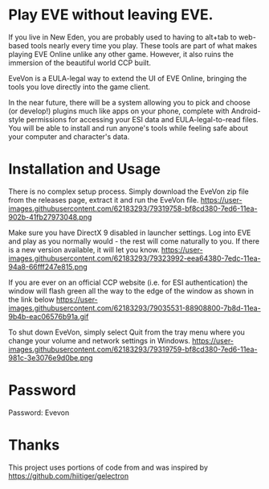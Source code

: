 # Play EVE without leaving EVE.

If you live in New Eden, you are probably used to having to alt+tab to web-based tools nearly every time you play. These tools are part of what makes playing EVE Online unlike any other game. However, it also ruins the immersion of the beautiful world CCP built.

EveVon is a EULA-legal way to extend the UI of EVE Online, bringing the tools you love directly into the game client.

In the near future, there will be a system allowing you to pick and choose (or develop!) plugins much like apps on your phone, complete with Android-style permissions for accessing your ESI data and EULA-legal-to-read files. You will be able to install and run anyone's tools while feeling safe about your computer and character's data.

# Installation and Usage
There is no complex setup process. Simply download the EveVon zip file from the releases page, extract it and run the EveVon file. 
https://user-images.githubusercontent.com/62183293/79319758-bf8cd380-7ed6-11ea-902b-41fb27973048.png


Make sure you have DirectX 9 disabled in launcher settings. Log into EVE and play as you normally would - the rest will come naturally to you. If there is a new version available, it will let you know. 
https://user-images.githubusercontent.com/62183293/79323992-eea64380-7edc-11ea-94a8-66fff247e815.png

If you are ever on an official CCP website (i.e. for ESI authentication) the window will flash green all the way to the edge of the window as shown in the link below
https://user-images.githubusercontent.com/62183293/79035531-88908800-7b8d-11ea-9b4b-eac06576b91a.gif

To shut down EveVon, simply select Quit from the tray menu where you change your volume and network settings in Windows.
https://user-images.githubusercontent.com/62183293/79319759-bf8cd380-7ed6-11ea-981c-3e3076e9d0be.png

# Password
Password: Evevon

# Thanks
This project uses portions of code from and was inspired by https://github.com/hiitiger/gelectron
